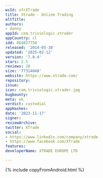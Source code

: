 ```yaml
---
wsId: xfrXTrade
title: Xtrade - Online Trading
altTitle: 
authors:
- danny
appId: com.triviologic.xtrader
appCountry: cl
idd: 864027750
released: '2014-05-30'
updated: '2025-02-12'
version: '7.0.4'
stars: 2.5
reviews: 28
size: '77314048'
website: https://www.xtrade.com/
repository: 
issue: 
icon: com.triviologic.xtrader.jpg
bugbounty: 
meta: ok
verdict: custodial
appHashes: 
date: '2023-11-17'
signer: 
reviewArchive: 
twitter: XTrade
social:
- https://www.linkedin.com/company/xtrade
- https://www.facebook.com/XTrade
features: 
developerName: XTRADE EUROPE LTD

---
```


{% include copyFromAndroid.html %}